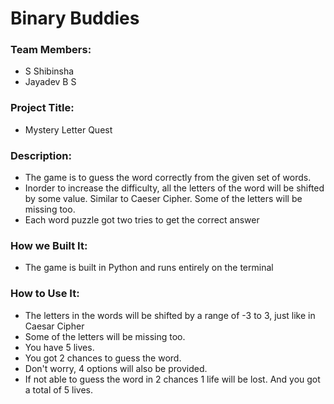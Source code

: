 # Binary Buddies

### Team Members:
- S Shibinsha
- Jayadev B S

### Project Title:
- Mystery Letter Quest

### Description:
- The game is to guess the word correctly from the given set of words.
- Inorder to increase the difficulty, all the letters of the word will be shifted by some value. Similar to Caeser Cipher. Some of the letters will be missing too.
- Each word puzzle got two tries to get the correct answer

### How we Built It:
- The game is built in Python and runs entirely on the terminal

### How to Use It:
- The letters in the words will be shifted by a range of -3 to 3, just like in Caesar    Cipher
- Some of the letters will be missing too.
- You have 5 lives.
- You got 2 chances to guess the word.
- Don't worry, 4 options will also be provided.
- If not able to guess the word in 2 chances 1 life will be lost. And you got a total of 5 lives.
